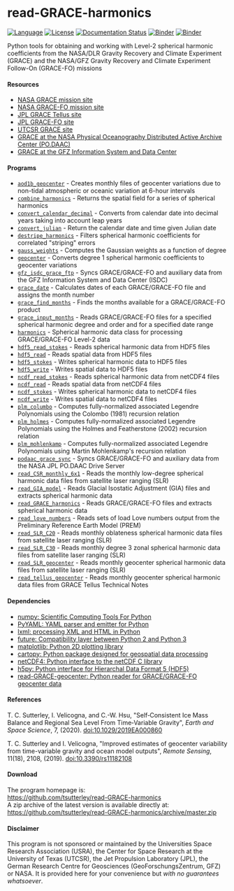 read-GRACE-harmonics
====================

[![Language](https://img.shields.io/badge/python-v3.7-green.svg)](https://www.python.org/)
[![License](https://img.shields.io/badge/license-MIT-green.svg)](https://github.com/tsutterley/read-GRACE-harmonics/blob/master/LICENSE)
[![Documentation Status](https://readthedocs.org/projects/read-grace-harmonics/badge/?version=latest)](https://read-grace-harmonics.readthedocs.io/en/latest/?badge=latest)
[![Binder](https://mybinder.org/badge_logo.svg)](https://mybinder.org/v2/gh/tsutterley/read-GRACE-harmonics/master)
[![Binder](https://binder.pangeo.io/badge.svg)](https://binder.pangeo.io/v2/gh/tsutterley/read-GRACE-harmonics/master)

Python tools for obtaining and working with Level-2 spherical harmonic coefficients from the NASA/DLR Gravity Recovery and Climate Experiment (GRACE) and the NASA/GFZ Gravity Recovery and Climate Experiment Follow-On (GRACE-FO) missions  

#### Resources  
- [NASA GRACE mission site](https://www.nasa.gov/mission_pages/Grace/index.html)  
- [NASA GRACE-FO mission site](https://www.nasa.gov/missions/grace-fo)  
- [JPL GRACE Tellus site](https://grace.jpl.nasa.gov/)  
- [JPL GRACE-FO site](https://gracefo.jpl.nasa.gov/)
- [UTCSR GRACE site](http://www.csr.utexas.edu/grace/)  
- [GRACE at the NASA Physical Oceanography Distributed Active Archive Center (PO.DAAC)](https://podaac.jpl.nasa.gov/grace)  
- [GRACE at the GFZ Information System and Data Center](http://isdc.gfz-potsdam.de/grace-isdc/)  

#### Programs
- [`aod1b_geocenter`](https://github.com/tsutterley/read-GRACE-harmonics/blob/master/doc/source/user_guide/aod1b_geocenter.md) - Creates monthly files of geocenter variations due to non-tidal atmospheric or oceanic variation at 6-hour intervals  
- [`combine_harmonics`](https://github.com/tsutterley/read-GRACE-harmonics/blob/master/doc/source/user_guide/combine_harmonics.md) - Returns the spatial field for a series of spherical harmonics  
- [`convert_calendar_decimal`](https://github.com/tsutterley/read-GRACE-harmonics/blob/master/doc/source/user_guide/convert_calendar_decimal.md) - Converts from calendar date into decimal years taking into account leap years    
- [`convert_julian`](https://github.com/tsutterley/read-GRACE-harmonics/blob/master/doc/source/user_guide/convert_julian.md) - Return the calendar date and time given Julian date  
- [`destripe_harmonics`](https://github.com/tsutterley/read-GRACE-harmonics/blob/master/doc/source/user_guide/destripe_harmonics.md) - Filters spherical harmonic coefficients for correlated "striping" errors  
- [`gauss_weights`](https://github.com/tsutterley/read-GRACE-harmonics/blob/master/doc/source/user_guide/gauss_weights.md) - Computes the Gaussian weights as a function of degree  
- [`geocenter`](https://github.com/tsutterley/read-GRACE-harmonics/blob/master/doc/source/user_guide/geocenter.md) - Converts degree 1 spherical harmonic coefficients to geocenter variations  
- [`gfz_isdc_grace_ftp`](https://github.com/tsutterley/read-GRACE-harmonics/blob/master/doc/source/user_guide/gfz_isdc_grace_ftp.md) - Syncs GRACE/GRACE-FO and auxiliary data from the GFZ Information System and Data Center (ISDC)  
- [`grace_date`](https://github.com/tsutterley/read-GRACE-harmonics/blob/master/doc/source/user_guide/grace_date.md) - Calculates dates of each GRACE/GRACE-FO file and assigns the month number  
- [`grace_find_months`](https://github.com/tsutterley/read-GRACE-harmonics/blob/master/doc/source/user_guide/grace_find_months.md) - Finds the months available for a GRACE/GRACE-FO product  
- [`grace_input_months`](https://github.com/tsutterley/read-GRACE-harmonics/blob/master/doc/source/user_guide/grace_input_months.md) - Reads GRACE/GRACE-FO files for a specified spherical harmonic degree and order and for a specified date range  
- [`harmonics`](https://github.com/tsutterley/read-GRACE-harmonics/blob/master/doc/source/user_guide/harmonics.md) - Spherical harmonic data class for processing GRACE/GRACE-FO Level-2 data
- [`hdf5_read_stokes`](https://github.com/tsutterley/read-GRACE-harmonics/blob/master/doc/source/user_guide/hdf5_read_stokes.md) - Reads spherical harmonic data from HDF5 files  
- [`hdf5_read`](https://github.com/tsutterley/read-GRACE-harmonics/blob/master/doc/source/user_guide/hdf5_read.md) - Reads spatial data from HDF5 files  
- [`hdf5_stokes`](https://github.com/tsutterley/read-GRACE-harmonics/blob/master/doc/source/user_guide/hdf5_stokes.md) - Writes spherical harmonic data to HDF5 files  
- [`hdf5_write`](https://github.com/tsutterley/read-GRACE-harmonics/blob/master/doc/source/user_guide/hdf5_write.md) - Writes spatial data to HDF5 files  
- [`ncdf_read_stokes`](https://github.com/tsutterley/read-GRACE-harmonics/blob/master/doc/source/user_guide/ncdf_read_stokes.md) - Reads spherical harmonic data from netCDF4 files  
- [`ncdf_read`](https://github.com/tsutterley/read-GRACE-harmonics/blob/master/doc/source/user_guide/ncdf_read.md) - Reads spatial data from netCDF4 files  
- [`ncdf_stokes`](https://github.com/tsutterley/read-GRACE-harmonics/blob/master/doc/source/user_guide/ncdf_stokes.md) - Writes spherical harmonic data to netCDF4 files  
- [`ncdf_write`](https://github.com/tsutterley/read-GRACE-harmonics/blob/master/doc/source/user_guide/ncdf_write.md) - Writes spatial data to netCDF4 files  
- [`plm_columbo`](https://github.com/tsutterley/read-GRACE-harmonics/blob/master/doc/source/user_guide/plm_columbo.md) - Computes fully-normalized associated Legendre Polynomials using the Colombo (1981) recursion relation  
- [`plm_holmes`](https://github.com/tsutterley/read-GRACE-harmonics/blob/master/doc/source/user_guide/plm_holmes.md) - Computes fully-normalized associated Legendre Polynomials using the Holmes and Featherstone (2002) recursion relation  
- [`plm_mohlenkamp`](https://github.com/tsutterley/read-GRACE-harmonics/blob/master/doc/source/user_guide/plm_mohlenkamp.md) - Computes fully-normalized associated Legendre Polynomials using Martin Mohlenkamp's recursion relation  
- [`podaac_grace_sync`](https://github.com/tsutterley/read-GRACE-harmonics/blob/master/doc/source/user_guide/podaac_grace_sync.md) - Syncs GRACE/GRACE-FO and auxiliary data from the NASA JPL PO.DAAC Drive Server  
- [`read_CSR_monthly_6x1`](https://github.com/tsutterley/read-GRACE-harmonics/blob/master/doc/source/user_guide/read_CSR_monthly_6x1.md) - Reads the monthly low-degree spherical harmonic data files from satellite laser ranging (SLR)  
- [`read_GIA_model`](https://github.com/tsutterley/read-GRACE-harmonics/blob/master/doc/source/user_guide/read_GIA_model.md) - Reads Glacial Isostatic Adjustment (GIA) files and extracts spherical harmonic data  
- [`read_GRACE_harmonics`](https://github.com/tsutterley/read-GRACE-harmonics/blob/master/doc/source/user_guide/read_GRACE_harmonics.md) - Reads GRACE/GRACE-FO files and extracts spherical harmonic data  
- [`read_love_numbers`](https://github.com/tsutterley/read-GRACE-harmonics/blob/master/doc/source/user_guide/read_love_numbers.md) - Reads sets of load Love numbers output from the Preliminary Reference Earth Model (PREM)  
- [`read_SLR_C20`](https://github.com/tsutterley/read-GRACE-harmonics/blob/master/doc/source/user_guide/read_SLR_C20.md) - Reads monthly oblateness spherical harmonic data files from satellite laser ranging (SLR)  
- [`read_SLR_C30`](https://github.com/tsutterley/read-GRACE-harmonics/blob/master/doc/source/user_guide/read_SLR_C30.md) - Reads monthly degree 3 zonal spherical harmonic data files from satellite laser ranging (SLR)  
- [`read_SLR_geocenter`](https://github.com/tsutterley/read-GRACE-harmonics/blob/master/doc/source/user_guide/read_SLR_geocenter.md) - Reads monthly geocenter spherical harmonic data files from satellite laser ranging (SLR)  
- [`read_tellus_geocenter`](https://github.com/tsutterley/read-GRACE-harmonics/blob/master/doc/source/user_guide/read_tellus_geocenter.md) - Reads monthly geocenter spherical harmonic data files from GRACE Tellus Technical Notes  

#### Dependencies
- [numpy: Scientific Computing Tools For Python](http://www.numpy.org)  
- [PyYAML: YAML parser and emitter for Python](https://github.com/yaml/pyyaml)  
- [lxml: processing XML and HTML in Python](https://pypi.python.org/pypi/lxml)  
- [future: Compatibility layer between Python 2 and Python 3](http://python-future.org/)  
- [matplotlib: Python 2D plotting library](http://matplotlib.org/)  
- [cartopy: Python package designed for geospatial data processing](https://scitools.org.uk/cartopy/docs/latest/)  
- [netCDF4: Python interface to the netCDF C library](https://unidata.github.io/netcdf4-python/)  
- [h5py: Python interface for Hierarchal Data Format 5 (HDF5)](https://www.h5py.org/)  
- [read-GRACE-geocenter: Python reader for GRACE/GRACE-FO geocenter data](https://github.com/tsutterley/read-GRACE-geocenter/)  

#### References
T. C. Sutterley, I. Velicogna, and C.-W. Hsu, "Self‐Consistent Ice Mass Balance
and Regional Sea Level From Time‐Variable Gravity", *Earth and Space Science*, 7,
(2020). [doi:10.1029/2019EA000860](https://doi.org/10.1029/2019EA000860)  

T. C. Sutterley and I. Velicogna, "Improved estimates of geocenter variability
from time-variable gravity and ocean model outputs", *Remote Sensing*, 11(18),
2108, (2019). [doi:10.3390/rs11182108](https://doi.org/10.3390/rs11182108)  

#### Download
The program homepage is:   
https://github.com/tsutterley/read-GRACE-harmonics   
A zip archive of the latest version is available directly at:    
https://github.com/tsutterley/read-GRACE-harmonics/archive/master.zip  

#### Disclaimer  
This program is not sponsored or maintained by the Universities Space Research Association (USRA), the Center for Space Research at the University of Texas (UTCSR), the Jet Propulsion Laboratory (JPL), the German Research Centre for Geosciences (GeoForschungsZentrum, GFZ) or NASA.  It is provided here for your convenience but _with no guarantees whatsoever_.  
